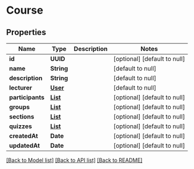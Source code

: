 # Course
## Properties

| Name | Type | Description | Notes |
|------------ | ------------- | ------------- | -------------|
| **id** | **UUID** |  | [optional] [default to null] |
| **name** | **String** |  | [default to null] |
| **description** | **String** |  | [default to null] |
| **lecturer** | [**User**](User.md) |  | [default to null] |
| **participants** | [**List**](User.md) |  | [optional] [default to null] |
| **groups** | [**List**](Group.md) |  | [optional] [default to null] |
| **sections** | [**List**](Section.md) |  | [optional] [default to null] |
| **quizzes** | [**List**](Quiz.md) |  | [optional] [default to null] |
| **createdAt** | **Date** |  | [optional] [default to null] |
| **updatedAt** | **Date** |  | [optional] [default to null] |

[[Back to Model list]](../README.md#documentation-for-models) [[Back to API list]](../README.md#documentation-for-api-endpoints) [[Back to README]](../README.md)

